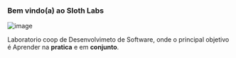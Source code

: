 ### Bem vindo(a) ao Sloth Labs
![image](https://user-images.githubusercontent.com/61097674/228090548-d7d0baa2-af7a-4a14-b3d5-d55546f9c6de.png)

Laboratorio coop de Desenvolvimeto de Software, onde o principal objetivo é Aprender na **pratica** e em **conjunto**.
